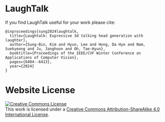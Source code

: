 # LaughTalk

If you find LaughTalk useful for your work please cite:
```
@inproceedings{sung2024laughtalk,
  title={Laughtalk: Expressive 3d talking head generation with laughter},
  author={Sung-Bin, Kim and Hyun, Lee and Hong, Da Hye and Nam, Suekyeong and Ju, Janghoon and Oh, Tae-Hyun},
  booktitle={Proceedings of the IEEE/CVF Winter Conference on Applications of Computer Vision},
  pages={6404--6413},
  year={2024}
}
```

# Website License
<a rel="license" href="http://creativecommons.org/licenses/by-sa/4.0/"><img alt="Creative Commons License" style="border-width:0" src="https://i.creativecommons.org/l/by-sa/4.0/88x31.png" /></a><br />This work is licensed under a <a rel="license" href="http://creativecommons.org/licenses/by-sa/4.0/">Creative Commons Attribution-ShareAlike 4.0 International License</a>.

